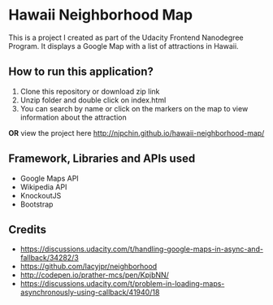 # Hawaii Neighborhood Map
This is a project I created as part of the Udacity Frontend Nanodegree Program. It displays a Google Map with a list of attractions in Hawaii.

## How to run this application?
1. Clone this repository or download zip link
2. Unzip folder and double click on index.html
3. You can search by name or click on the markers on the map to view information about the attraction

**OR** view the project here http://njpchin.github.io/hawaii-neighborhood-map/


## Framework, Libraries and APIs used
* Google Maps API
* Wikipedia API
* KnockoutJS
* Bootstrap


## Credits
* https://discussions.udacity.com/t/handling-google-maps-in-async-and-fallback/34282/3
* https://github.com/lacyjpr/neighborhood
* http://codepen.io/prather-mcs/pen/KpjbNN/
* https://discussions.udacity.com/t/problem-in-loading-maps-asynchronously-using-callback/41940/18

